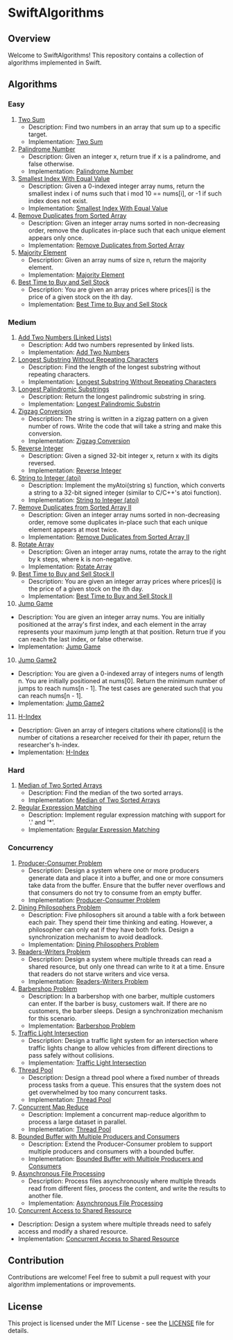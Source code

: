# SwiftAlgorithms

## Overview

Welcome to SwiftAlgorithms! This repository contains a collection of algorithms implemented in Swift.

## Algorithms

### Easy
1. [Two Sum](./Easy/Two%20Sum)
   - Description: Find two numbers in an array that sum up to a specific target.
   - Implementation: [Two Sum](./Easy/Two%20Sum/TwoSum.swift)
2. [Palindrome Number](./Easy/Palindrome%20Number)
   - Description: Given an integer x, return true if x is a palindrome, and false otherwise.
   - Implementation: [Palindrome Number](./Easy/Palindrome%20Number/PalindromeNumber.swift)
3. [Smallest Index With Equal Value](./Easy/Smallest%20Index%20With%20Equal%20Value)
   - Description: Given a 0-indexed integer array nums, return the smallest index i of nums such that i mod 10 == nums[i], or -1 if such index does not exist.
   - Implementation: [Smallest Index With Equal Value](./Easy/Smallest%20Index%20With%20Equal%20Value/SmallestIndexWithEqualValue.swift)
4. [Remove Duplicates from Sorted Array](./Easy/Remove%20Duplicates%20from%20Sorted%20Array)
   - Description: Given an integer array nums sorted in non-decreasing order, remove the duplicates in-place such that each unique element appears only once.
   - Implementation: [Remove Duplicates from Sorted Array](./Easy/Remove%20Duplicates%20from%20Sorted%20Array/RemoveDuplicatesFromSortedArray.swift)
5. [Majority Element](./Easy/Majority%20Element)
   - Description: Given an array nums of size n, return the majority element.
   - Implementation: [Majority Element](./Easy/Majority%20Element/MajorityElement.swift)
6. [Best Time to Buy and Sell Stock](./Easy/Best%20Time%20to%20Buy%20and%20Sell%20Stock)
   - Description: You are given an array prices where prices[i] is the price of a given stock on the ith day.
   - Implementation: [Best Time to Buy and Sell Stock](./Easy/Best%20Time%20to%20Buy%20and%20Sell%20Stock/BestTimeToBuyAndSellStock.swift)

### Medium
1. [Add Two Numbers (Linked Lists)](./Medium/Add%20Two%20Numbers)
   - Description: Add two numbers represented by linked lists.
   - Implementation: [Add Two Numbers](./Medium/Add%20Two%20Numbers/AddTwoNumbers.swift)
2. [Longest Substring Without Repeating Characters](./Medium/Longest%20Substring%20Without%20Repeating%20Characters)
   - Description: Find the length of the longest substring without repeating characters.
   - Implementation: [Longest Substring Without Repeating Characters](./Medium/Longest%20Substring%20Without%20Repeating%20Characters/LongestSubstringWithoutRepeatingCharacters.swift)
3. [Longest Palindromic Substrings](./Medium/Longest%20Palindromic%20Substring)
   - Description: Return the longest palindromic substring in sring.
   - Implementation: [Longest Palindromic Substrin](./Medium/Longest%20Palindromic%20Substring/LongestPalindromicSubstrin.swift) 
4. [Zigzag Conversion](./Medium/Zigzag%20Conversion)
   - Description: The string is written in a zigzag pattern on a given number of rows. Write the code that will take a string and make this conversion.
   - Implementation: [Zigzag Conversion](./Medium/Zigzag%20Conversion/ZigzagConversion.swift) 
5. [Reverse Integer](./Medium/Reverse%20Integer)
   - Description: Given a signed 32-bit integer x, return x with its digits reversed.
   - Implementation: [Reverse Integer](./Medium/Reverse%20Integer/ReverseInteger.swift) 
6. [String to Integer (atoi)](./Medium/String%20to%20Integer%20(atoi))
   - Description: Implement the myAtoi(string s) function, which converts a string to a 32-bit signed integer (similar to C/C++'s atoi function).
   - Implementation: [String to Integer (atoi)](./Medium/String%20to%20Integer%20(atoi)/Atoi.swift) 
7. [Remove Duplicates from Sorted Array II](./Medium/Remove%20Duplicates%20from%20Sorted%20Array%202)
   - Description: Given an integer array nums sorted in non-decreasing order, remove some duplicates in-place such that each unique element appears at most twice.
   - Implementation: [Remove Duplicates from Sorted Array II](./Medium/Remove%20Duplicates%20from%20Sorted%20Array%202/RemoveDuplicatesFromSortedArrayII.swift) 
8. [Rotate Array](./Medium/Rotate%20Array)
   - Description: Given an integer array nums, rotate the array to the right by k steps, where k is non-negative.
   - Implementation: [Rotate Array](./Medium/Rotate%20Array/RotateArray.swift) 
9. [Best Time to Buy and Sell Stock II](./Medium/Best%20Time%20to%20Buy%20and%20Sell%20Stock%20II)
   - Description: You are given an integer array prices where prices[i] is the price of a given stock on the ith day.
   - Implementation: [Best Time to Buy and Sell Stock II](./Medium/Best%20Time%20to%20Buy%20and%20Sell%20Stock%20II/BestTimeToBuyAndSellStockII.swift) 
10. [Jump Game](./Medium/Jump%20Game)
   - Description: You are given an integer array nums. You are initially positioned at the array's first index, and each element in the array represents your maximum jump length at that position. Return true if you can reach the last index, or false otherwise.
   - Implementation: [Jump Game](./Medium/Jump%20Game/JumpGame.swift) 
10. [Jump Game2](./Medium/Jump%20Game%20II)
   - Description: You are given a 0-indexed array of integers nums of length n. You are initially positioned at nums[0]. Return the minimum number of jumps to reach nums[n - 1]. The test cases are generated such that you can reach nums[n - 1].
   - Implementation: [Jump Game2](./Medium/Jump%20Game%20II/JumpGame2.swift) 
11. [H-Index](./Medium/H-Index)
   - Description: Given an array of integers citations where citations[i] is the number of citations a researcher received for their ith paper, return the researcher's h-index.
   - Implementation: [H-Index](./Medium/H-Index/H-Index.swift) 

### Hard
1. [Median of Two Sorted Arrays](./Hard/Median%20of%20Two%20Sorted%20Arrays)
   - Description: Find the median of the two sorted arrays.
   - Implementation: [Median of Two Sorted Arrays](./Hard/Median%20of%20Two%20Sorted%20Arrays/MedianofTwoSortedArrays.swift)
2. [Regular Expression Matching](./Hard/Regular%20Expression%20Matching)
   - Description: Implement regular expression matching with support for '.' and '*'.
   - Implementation: [Regular Expression Matching](./Hard/Regular%20Expression%20Matching/RegularExpressionMatching.swift)

### Concurrency
1. [Producer-Consumer Problem](./Concurrency/Producer-Consumer%20Problem)
   - Description: Design a system where one or more producers generate data and place it into a buffer, and one or more consumers take data from the buffer. Ensure that the buffer never overflows and that consumers do not try to consume from an empty buffer.
   - Implementation: [Producer-Consumer Problem](./Concurrency/Producer-Consumer%20Problem/ProducerConsumerProblem.swift)
2. [Dining Philosophers Problem](./Concurrency/Dining%20Philosophers%20Problem)
   - Description: Five philosophers sit around a table with a fork between each pair. They spend their time thinking and eating. However, a philosopher can only eat if they have both forks. Design a synchronization mechanism to avoid deadlock.
   - Implementation: [Dining Philosophers Problem](./Concurrency/Dining%20Philosophers%20Problem/DiningPhilosophersProblem.swift)
3. [Readers-Writers Problem](./Concurrency/Readers-Writers%20Problem)
   - Description: Design a system where multiple threads can read a shared resource, but only one thread can write to it at a time. Ensure that readers do not starve writers and vice versa.
   - Implementation: [Readers-Writers Problem](./Concurrency/Readers-Writers%20Problem/ReadersWritersProblem.swift)
4. [Barbershop Problem](./Concurrency/Barbershop%20Problem)
   - Description: In a barbershop with one barber, multiple customers can enter. If the barber is busy, customers wait. If there are no customers, the barber sleeps. Design a synchronization mechanism for this scenario.
   - Implementation: [Barbershop Problem](./Concurrency/Barbershop%20Problem/BarbershopProblem.swift)
5. [Traffic Light Intersection](./Concurrency/Traffic%20Light%20Intersection)
   - Description: Design a traffic light system for an intersection where traffic lights change to allow vehicles from different directions to pass safely without collisions.
   - Implementation: [Traffic Light Intersection](./Concurrency/Traffic%20Light%20Intersection/TrafficLightIntersection.swift)
6. [Thread Pool](./Concurrency/Thread%20Pool)
   - Description: Design a thread pool where a fixed number of threads process tasks from a queue. This ensures that the system does not get overwhelmed by too many concurrent tasks.
   - Implementation: [Thread Pool](./Concurrency/Thread%20Pool/ThreadPool.swift)
7. [Concurrent Map Reduce](./Concurrency/Concurrent%20Map%20Reduce)
   - Description: Implement a concurrent map-reduce algorithm to process a large dataset in parallel.
   - Implementation: [Thread Pool](./Concurrency/Concurrent%20Map%20Reduce/ConcurrentMapReduce.swift)
8. [Bounded Buffer with Multiple Producers and Consumers](./Concurrency/Bounded%20Buffer%20with%20Multiple%20Producers%20and%20Consumers)
   - Description: Extend the Producer-Consumer problem to support multiple producers and consumers with a bounded buffer.
   - Implementation: [Bounded Buffer with Multiple Producers and Consumers](./Concurrency/Bounded%20Buffer%20with%20Multiple%20Producers%20and%20Consumers/BoundedBufferwithMultipleProducersandCnsumers.swift)
9. [Asynchronous File Processing](./Concurrency/Asynchronous%20File%20Processing)
   - Description: Process files asynchronously where multiple threads read from different files, process the content, and write the results to another file.
   - Implementation: [Asynchronous File Processing](./Concurrency/Asynchronous%20File%20Processing/AsynchronousFileProcessing.swift)
10. [Concurrent Access to Shared Resource](./Concurrency/Concurrent%20Access%20to%20Shared%20Resource)
   - Description: Design a system where multiple threads need to safely access and modify a shared resource.
   - Implementation: [Concurrent Access to Shared Resource](./Concurrency/Concurrent%20Access%20to%20Shared%20Resource/ConcurrentAccesstoSharedResource.swift)


## Contribution

Contributions are welcome! Feel free to submit a pull request with your algorithm implementations or improvements.

## License

This project is licensed under the MIT License - see the [LICENSE](./LICENSE) file for details.